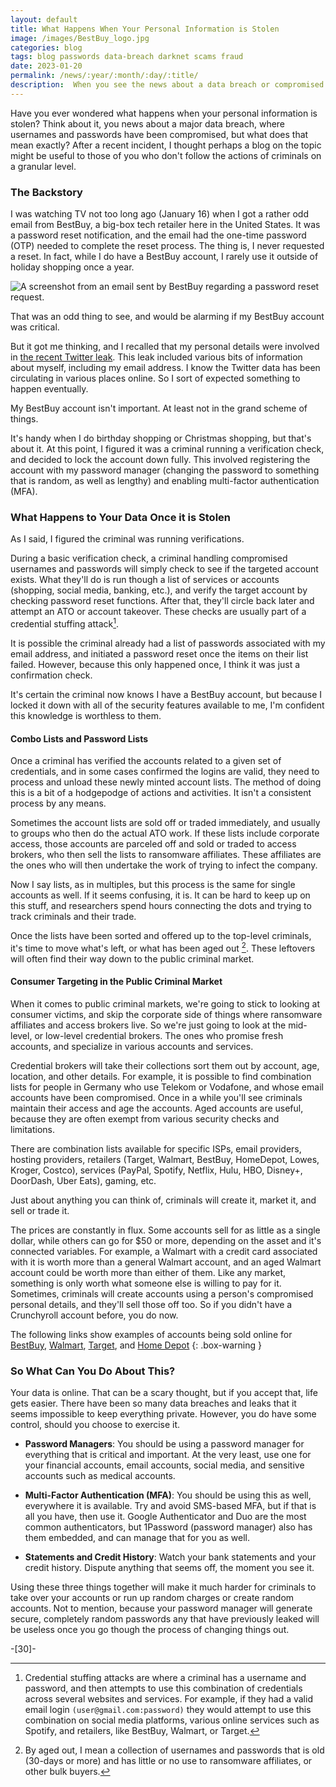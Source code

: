 ```yaml
---
layout: default
title: What Happens When Your Personal Information is Stolen
image: /images/BestBuy_logo.jpg
categories: blog
tags: blog passwords data-breach darknet scams fraud
date: 2023-01-20
permalink: /news/:year/:month/:day/:title/
description:  When you see the news about a data breach or compromised passwords, have you ever wondered what happens next? What happens when your data is stolen? Here's a brief explainer based on personal experience, using real examples.
---
```


Have you ever wondered what happens when your personal information is stolen? Think about it, you news about a major data breach, where usernames and passwords have been compromised, but what does that mean exactly? After a recent incident, I thought perhaps a blog on the topic might be useful to those of you who don't follow the actions of criminals on a granular level.

### The Backstory
I was watching TV not too long ago (January 16) when I got a rather odd email from BestBuy, a big-box tech retailer here in the United States. It was a password reset notification, and the email had the one-time password (OTP) needed to complete the reset process. The thing is, I never requested a reset. In fact, while I do have a BestBuy account, I rarely use it outside of holiday shopping once a year.

![A screenshot from an email sent by BestBuy regarding a password reset request.](https://technicaloutcast.com/images/post-images/BestBuy/bestbuy_otp.jpg)

That was an odd thing to see, and would be alarming if my BestBuy account was critical.

But it got me thinking, and I recalled that my personal details were involved in [the recent Twitter leak][5]. This leak included various bits of information about myself, including my email address. I know the Twitter data has been circulating in various places online. So I sort of expected something to  happen eventually.

My BestBuy account isn't important. At least not in the grand scheme of things.

It's handy when I do birthday shopping or Christmas shopping, but that's about it. At this point, I figured it was a criminal running a verification check, and decided to lock the account down fully. This involved registering the account with my password manager (changing the password to something that is random, as well as lengthy) and enabling multi-factor authentication (MFA).

### What Happens to Your Data Once it is Stolen

As I said, I figured the criminal was running verifications.

During a basic verification check, a criminal handling compromised usernames and passwords will simply check to see if the targeted account exists. What they'll do is run though a list of services or accounts (shopping, social media, banking, etc.), and verify the target account by checking password reset functions. After that, they'll circle back later and attempt an ATO or account takeover. These checks are usually part of a credential stuffing attack[^1].

It is possible the criminal already had a list of passwords associated with my email address, and initiated a password reset once the items on their list failed. However, because this only happened once, I think it was just a confirmation check.

It's certain the criminal now knows I have a BestBuy account, but because I locked it down with all of the security features available to me, I'm confident this knowledge is worthless to them.

#### Combo Lists and Password Lists

Once a criminal has verified the accounts related to a given set of credentials, and in some cases confirmed the logins are valid, they need to process and unload these newly minted account lists. The method of doing this is a bit of a hodgepodge of actions and activities. It isn't a consistent process by any means.

Sometimes the account lists are sold off or traded immediately, and usually to groups who then do the actual ATO work. If these lists include corporate access, those accounts are parceled off and sold or traded to access brokers, who then sell the lists to ransomware affiliates. These affiliates are the ones who will then undertake the work of trying to infect the company.

Now I say lists, as in multiples, but this process is the same for single accounts as well. If it seems confusing, it is. It can be hard to keep up on this stuff, and researchers spend hours connecting the dots and trying to track criminals and their trade.

Once the lists have been sorted and offered up to the top-level criminals, it's time to move what's left, or what has been aged out [^2]. These leftovers will often find their way down to the public criminal market.

#### Consumer Targeting in the Public Criminal Market

When it comes to public criminal markets, we're going to stick to looking at consumer victims, and skip the corporate side of things where ransomware affiliates and access brokers live. So we're just going to look at the mid-level, or low-level credential brokers. The ones who promise fresh accounts, and specialize in various accounts and services.

Credential brokers will take their collections sort them out by account, age, location, and other details. For example, it is possible to find combination lists for people in Germany who use Telekom or Vodafone, and whose email accounts have been compromised. Once in a while you'll see criminals maintain their access and age the accounts. Aged accounts are useful, because they are often exempt from various security checks and limitations.

There are combination lists available for specific ISPs, email providers, hosting providers, retailers (Target, Walmart, BestBuy, HomeDepot, Lowes, Kroger, Costco), services (PayPal, Spotify, Netflix, Hulu, HBO, Disney+, DoorDash, Uber Eats), gaming, etc.

Just about anything you can think of, criminals will create it, market it, and sell or trade it.

The prices are constantly in flux. Some accounts sell for as little as a single dollar, while others can go for $50 or more, depending on the asset and it's connected variables. For example, a Walmart with a credit card associated with it is worth more than a general Walmart account, and an aged Walmart account could be worth more than either of them. Like any market, something is only worth what someone else is willing to pay for  it. Sometimes, criminals will create accounts using a person's compromised personal details, and they'll sell those off too. So if you didn't have a Crunchyroll account before, you do now.

The following links show examples of accounts being sold online for [BestBuy][1], [Walmart][2], [Target][3], and [Home Depot][4]
{: .box-warning }

### So What Can You Do About This?

Your data is online. That can be a scary thought, but if you accept that, life gets easier. There have been so many data breaches and leaks that it seems impossible to keep everything private. However, you do have some control, should you choose to exercise it.

- **Password Managers**: You should be using a password manager for everything that is critical and important. At the very least, use one for your financial accounts, email accounts, social media, and sensitive accounts such as medical accounts.

- **Multi-Factor Authentication (MFA)**: You should be using this as well, everywhere it is available. Try and avoid  SMS-based MFA, but if that is all you have, then use it. Google Authenticator and Duo are the most common authenticators, but 1Password (password manager) also has them embedded, and can manage that for you as well.

- **Statements and Credit History**: Watch your bank statements and your credit history. Dispute anything that seems off, the moment you see it.

Using these three things together will make it much harder for criminals to take over your accounts or run up random charges or create random accounts. Not to mention, because your password manager will generate secure, completely random passwords any that have previously leaked will be useless once you go though the process of changing things out.

-[30]-

[^1]: Credential stuffing attacks are where a criminal has a username and password, and then attempts to use this combination of credentials across several websites and services. For example, if they had a valid email login ```(user@gmail.com:password)``` they would attempt to use this combination on social media platforms, various online services such as Spotify, and retailers, like BestBuy, Walmart, or Target.

[^2]: By aged out, I mean a collection of usernames and passwords that is old (30-days or more) and has little or no use to ransomware affiliates, or other bulk buyers.

[1]: https://technicaloutcast.com/images/post-images/BestBuy/aged_bestbuy.jpg
[2]: https://technicaloutcast.com/images/post-images/BestBuy/aged_walmart.jpg
[3]: https://technicaloutcast.com/images/post-images/BestBuy/aged_target.jpg
[4]: https://technicaloutcast.com/images/post-images/BestBuy/aged_homedepot.jpg
[5]: https://www.bleepingcomputer.com/news/security/twitter-claims-leaked-data-of-200m-users-not-stolen-from-its-systems/
